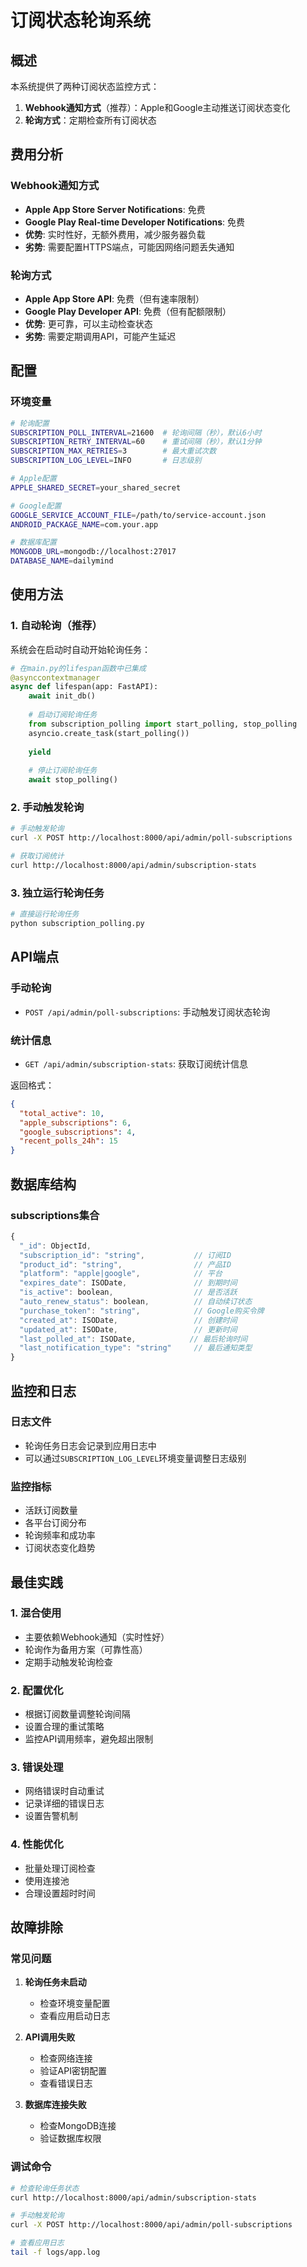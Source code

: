 # 订阅状态轮询系统

## 概述

本系统提供了两种订阅状态监控方式：

1. **Webhook通知方式**（推荐）：Apple和Google主动推送订阅状态变化
2. **轮询方式**：定期检查所有订阅状态

## 费用分析

### Webhook通知方式
- **Apple App Store Server Notifications**: 免费
- **Google Play Real-time Developer Notifications**: 免费
- **优势**: 实时性好，无额外费用，减少服务器负载
- **劣势**: 需要配置HTTPS端点，可能因网络问题丢失通知

### 轮询方式
- **Apple App Store API**: 免费（但有速率限制）
- **Google Play Developer API**: 免费（但有配额限制）
- **优势**: 更可靠，可以主动检查状态
- **劣势**: 需要定期调用API，可能产生延迟

## 配置

### 环境变量

```bash
# 轮询配置
SUBSCRIPTION_POLL_INTERVAL=21600  # 轮询间隔（秒），默认6小时
SUBSCRIPTION_RETRY_INTERVAL=60    # 重试间隔（秒），默认1分钟
SUBSCRIPTION_MAX_RETRIES=3        # 最大重试次数
SUBSCRIPTION_LOG_LEVEL=INFO       # 日志级别

# Apple配置
APPLE_SHARED_SECRET=your_shared_secret

# Google配置
GOOGLE_SERVICE_ACCOUNT_FILE=/path/to/service-account.json
ANDROID_PACKAGE_NAME=com.your.app

# 数据库配置
MONGODB_URL=mongodb://localhost:27017
DATABASE_NAME=dailymind
```

## 使用方法

### 1. 自动轮询（推荐）

系统会在启动时自动开始轮询任务：

```python
# 在main.py的lifespan函数中已集成
@asynccontextmanager
async def lifespan(app: FastAPI):
    await init_db()
    
    # 启动订阅轮询任务
    from subscription_polling import start_polling, stop_polling
    asyncio.create_task(start_polling())
    
    yield
    
    # 停止订阅轮询任务
    await stop_polling()
```

### 2. 手动触发轮询

```bash
# 手动触发轮询
curl -X POST http://localhost:8000/api/admin/poll-subscriptions

# 获取订阅统计
curl http://localhost:8000/api/admin/subscription-stats
```

### 3. 独立运行轮询任务

```bash
# 直接运行轮询任务
python subscription_polling.py
```

## API端点

### 手动轮询
- `POST /api/admin/poll-subscriptions`: 手动触发订阅状态轮询

### 统计信息
- `GET /api/admin/subscription-stats`: 获取订阅统计信息

返回格式：
```json
{
  "total_active": 10,
  "apple_subscriptions": 6,
  "google_subscriptions": 4,
  "recent_polls_24h": 15
}
```

## 数据库结构

### subscriptions集合
```javascript
{
  "_id": ObjectId,
  "subscription_id": "string",           // 订阅ID
  "product_id": "string",                // 产品ID
  "platform": "apple|google",            // 平台
  "expires_date": ISODate,               // 到期时间
  "is_active": boolean,                  // 是否活跃
  "auto_renew_status": boolean,          // 自动续订状态
  "purchase_token": "string",            // Google购买令牌
  "created_at": ISODate,                 // 创建时间
  "updated_at": ISODate,                 // 更新时间
  "last_polled_at": ISODate,            // 最后轮询时间
  "last_notification_type": "string"     // 最后通知类型
}
```

## 监控和日志

### 日志文件
- 轮询任务日志会记录到应用日志中
- 可以通过`SUBSCRIPTION_LOG_LEVEL`环境变量调整日志级别

### 监控指标
- 活跃订阅数量
- 各平台订阅分布
- 轮询频率和成功率
- 订阅状态变化趋势

## 最佳实践

### 1. 混合使用
- 主要依赖Webhook通知（实时性好）
- 轮询作为备用方案（可靠性高）
- 定期手动触发轮询检查

### 2. 配置优化
- 根据订阅数量调整轮询间隔
- 设置合理的重试策略
- 监控API调用频率，避免超出限制

### 3. 错误处理
- 网络错误时自动重试
- 记录详细的错误日志
- 设置告警机制

### 4. 性能优化
- 批量处理订阅检查
- 使用连接池
- 合理设置超时时间

## 故障排除

### 常见问题

1. **轮询任务未启动**
   - 检查环境变量配置
   - 查看应用启动日志

2. **API调用失败**
   - 检查网络连接
   - 验证API密钥配置
   - 查看错误日志

3. **数据库连接失败**
   - 检查MongoDB连接
   - 验证数据库权限

### 调试命令

```bash
# 检查轮询任务状态
curl http://localhost:8000/api/admin/subscription-stats

# 手动触发轮询
curl -X POST http://localhost:8000/api/admin/poll-subscriptions

# 查看应用日志
tail -f logs/app.log
``` 